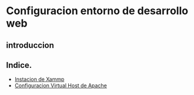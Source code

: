 # Configuracion entorno de desarrollo  web

## introduccion

## Indice.

- [Instacion de Xammp](#Instalacion-de-Xammp)
- [Configuracion Virtual Host de  Apache](#Configuracion-de-Virtual-Host-Apache)






